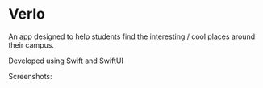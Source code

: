 # Verlo

An app designed to help students find the interesting / cool places around their campus.

Developed using Swift and SwiftUI

Screenshots:

